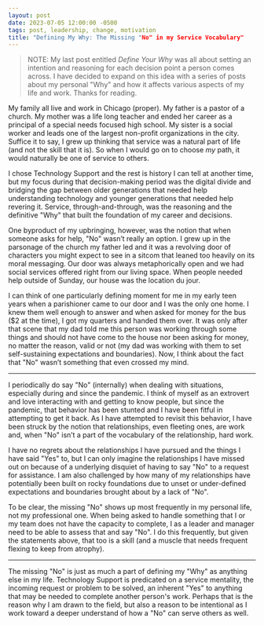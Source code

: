 ```yaml
---
layout: post
date: 2023-07-05 12:00:00 -0500
tags: post, leadership, change, motivation
title: "Defining My Why: The Missing "No" in my Service Vocabulary"
---
```


> NOTE: My last post entitled *Define Your Why* was all about setting an intention and reasoning for each decision point a person comes across. I have decided to expand on this idea with a series of posts about my personal "Why" and how it affects various aspects of my life and work. Thanks for reading.

My family all live and work in Chicago (proper). My father is a pastor of a church. My mother was a life long teacher and ended her career as a principal of a special needs focused high school. My sister is a social worker and leads one of the largest non-profit organizations in the city. Suffice it to say, I grew up thinking that service was a natural part of life (and not the skill that it is). So when I would go on to choose *my* path, it would naturally be one of service to others.

I chose Technology Support and the rest is history I can tell at another time, but my focus during that decision-making period was the digital divide and bridging the gap between older generations that needed help understanding technology and younger generations that needed help revering it. Service, through-and-through, was the reasoning and the definitive "Why" that built the foundation of my career and decisions.

One byproduct of my upbringing, however, was the notion that when someone asks for help, "No" wasn’t really an option. I grew up in the parsonage of the church my father led and it was a revolving door of characters you might expect to see in a sitcom that leaned too heavily on its moral messaging. Our door was always metaphorically open and we had social services offered right from our living space. When people needed help outside of Sunday, our house was the location du jour. 

I can think of one particularly defining moment for me in my early teen years when a parishioner came to our door and I was the only one home. I knew them well enough to answer and when asked for money for the bus ($2 at the time), I got my quarters and handed them over. It was only after that scene that my dad told me this person was working through some things and should not have come to the house nor been asking for money, no matter the reason, valid or not (my dad was working with them to set self-sustaining expectations and boundaries). Now, I think about the fact that "No" wasn’t something that even crossed my mind.

---

I periodically do say "No" (internally) when dealing with situations, especially during and since the pandemic. I think of myself as an extrovert and love interacting with and getting to know people, but since the pandemic, that behavior has been stunted and I have been fitful in attempting to get it back. As I have attempted to revisit this behavior, I have been struck by the notion that relationships, even fleeting ones, are work and, when "No" isn’t a part of the vocabulary of the relationship, hard work.

I have no regrets about the relationships I have pursued and the things I have said "Yes" to, but I can only imagine the relationships I have missed out on because of a underlying disquiet of having to say "No" to a request for assistance. I am also challenged by how many of my relationships have potentially been built on rocky foundations due to unset or under-defined expectations and boundaries brought about by a lack of "No".

To be clear, the missing "No" shows up most frequently in my personal life, not my professional one. When being asked to handle something that I or my team does not have the capacity to complete, I as a leader and manager need to be able to assess that and say "No". I do this frequently, but given the statements above, that too is a skill (and a muscle that needs frequent flexing to keep from atrophy).

---

The missing "No" is just as much a part of defining my "Why" as anything else in my life. Technology Support is predicated on a service mentality, the incoming request or problem to be solved, an inherent "Yes" to anything that may be needed to complete another person's work. Perhaps that is the reason why I am drawn to the field, but also a reason to be intentional as I work toward a deeper understand of how a "No" can serve others as well.